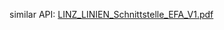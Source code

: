 similar API: [LINZ_LINIEN_Schnittstelle_EFA_V1.pdf](http://data.linz.gv.at/katalog/linz_ag/linz_ag_linien/fahrplan/LINZ_LINIEN_Schnittstelle_EFA_V1.pdf)
